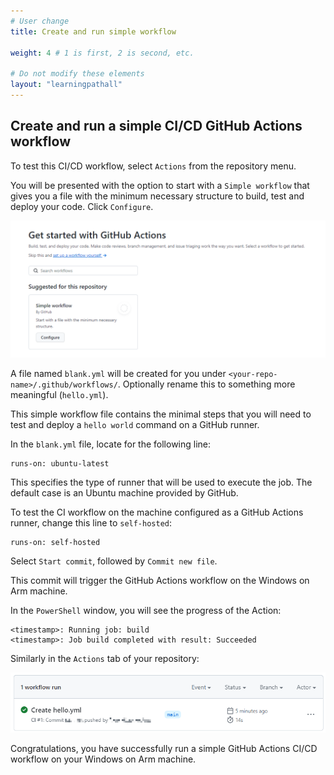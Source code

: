 ```yaml
---
# User change
title: Create and run simple workflow

weight: 4 # 1 is first, 2 is second, etc.

# Do not modify these elements
layout: "learningpathall"
---
```

## Create and run a simple CI/CD GitHub Actions workflow

To test this CI/CD workflow, select `Actions` from the repository menu.

You will be presented with the option to start with a `Simple workflow` that gives you a file with the minimum necessary structure to build, test and deploy your code. Click  `Configure`.

![ghrunner3 #center](images/ghrunner_3.png)

A file named `blank.yml` will be created for you under `<your-repo-name>/.github/workflows/`. Optionally rename this to something more meaningful (`hello.yml`).

This simple workflow file contains the minimal steps that you will need to test and deploy a `hello world` command on a GitHub runner.

In the `blank.yml` file, locate for the following line:

```console
runs-on: ubuntu-latest
```

This specifies the type of runner that will be used to execute the job. The default case is an Ubuntu machine provided by GitHub.

To test the CI workflow on the machine configured as a GitHub Actions runner, change this line to `self-hosted`:

```console
runs-on: self-hosted
```

Select `Start commit`, followed by `Commit new file`.

This commit will trigger the GitHub Actions workflow on the Windows on Arm machine.

In the `PowerShell` window, you will see the progress of the Action:
```output
<timestamp>: Running job: build
<timestamp>: Job build completed with result: Succeeded
```
Similarly in the `Actions` tab of your repository:

![actions #center](images/actions.png)

 Congratulations, you have successfully run a simple GitHub Actions CI/CD workflow on your Windows on Arm machine.
